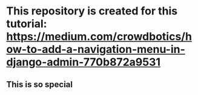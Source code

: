 # This repository is created for this tutorial: https://medium.com/crowdbotics/how-to-add-a-navigation-menu-in-django-admin-770b872a9531
## This is so special